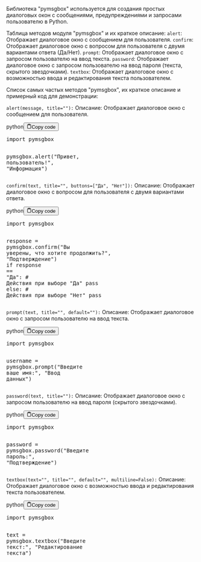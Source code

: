 <p>Библиотека "pymsgbox" используется для создания простых диалоговых окон с сообщениями, предупреждениями и запросами пользователю в Python.</p>
<p>Таблица методов модуля "pymsgbox" и их краткое описание:
<code>alert</code>: Отображает диалоговое окно с сообщением для пользователя.
<code>confirm</code>: Отображает диалоговое окно с вопросом для пользователя с двумя вариантами ответа (Да/Нет).
<code>prompt</code>: Отображает диалоговое окно с запросом пользователю на ввод текста.
<code>password</code>: Отображает диалоговое окно с запросом пользователю на ввод пароля (текста, скрытого звездочками).
<code>textbox</code>: Отображает диалоговое окно с возможностью ввода и редактирования текста пользователем.</p>
<p>Список самых частых методов "pymsgbox", их краткое описание и примерный код для демонстрации:</p>
<p><code>alert(message, title=""):</code>
Описание: Отображает диалоговое окно с сообщением для пользователя.</p>
<div class="code-element"><div class="lang-line"><text>python</text><button class="copy-button" id="code17147424a1062d183c87ec98df0746f6b" onclick="copyCode(code17147424a1062d183c87ec98df0746f6, code17147424a1062d183c87ec98df0746f6b)"><svg stroke="currentColor" fill="none" stroke-width="2" viewBox="0 0 24 24" stroke-linecap="round" stroke-linejoin="round" class="h-4 w-4" height="1em" width="1em" xmlns="http://www.w3.org/2000/svg"><path d="M16 4h2a2 2 0 0 1 2 2v14a2 2 0 0 1-2 2H6a2 2 0 0 1-2-2V6a2 2 0 0 1 2-2h2"></path><rect x="8" y="2" width="8" height="4" rx="1" ry="1"></rect></svg><text>Copy code</text></button></div><div class="code" id="code17147424a1062d183c87ec98df0746f6"><div class="highlight"><pre><span></span><span class="kn">import</span> <span class="nn">pymsgbox</span>

<span class="n">pymsgbox</span><span class="o">.</span><span class="n">alert</span><span class="p">(</span><span class="s2">&quot;Привет, пользователь!&quot;</span><span class="p">,</span> <span class="s2">&quot;Информация&quot;</span><span class="p">)</span>
</pre></div></div></div>

<p><code>confirm(text, title="", buttons=["Да", "Нет"]):</code>
Описание: Отображает диалоговое окно с вопросом для пользователя с двумя вариантами ответа.</p>
<div class="code-element"><div class="lang-line"><text>python</text><button class="copy-button" id="codeffa3d6e11eca1864e2a299b7d5099032b" onclick="copyCode(codeffa3d6e11eca1864e2a299b7d5099032, codeffa3d6e11eca1864e2a299b7d5099032b)"><svg stroke="currentColor" fill="none" stroke-width="2" viewBox="0 0 24 24" stroke-linecap="round" stroke-linejoin="round" class="h-4 w-4" height="1em" width="1em" xmlns="http://www.w3.org/2000/svg"><path d="M16 4h2a2 2 0 0 1 2 2v14a2 2 0 0 1-2 2H6a2 2 0 0 1-2-2V6a2 2 0 0 1 2-2h2"></path><rect x="8" y="2" width="8" height="4" rx="1" ry="1"></rect></svg><text>Copy code</text></button></div><div class="code" id="codeffa3d6e11eca1864e2a299b7d5099032"><div class="highlight"><pre><span></span><span class="kn">import</span> <span class="nn">pymsgbox</span>

<span class="n">response</span> <span class="o">=</span> <span class="n">pymsgbox</span><span class="o">.</span><span class="n">confirm</span><span class="p">(</span><span class="s2">&quot;Вы уверены, что хотите продолжить?&quot;</span><span class="p">,</span> <span class="s2">&quot;Подтверждение&quot;</span><span class="p">)</span>
<span class="k">if</span> <span class="n">response</span> <span class="o">==</span> <span class="s2">&quot;Да&quot;</span><span class="p">:</span>
    <span class="c1"># Действия при выборе &quot;Да&quot;</span>
    <span class="k">pass</span>
<span class="k">else</span><span class="p">:</span>
    <span class="c1"># Действия при выборе &quot;Нет&quot;</span>
    <span class="k">pass</span>
</pre></div></div></div>

<p><code>prompt(text, title="", default=""):</code>
Описание: Отображает диалоговое окно с запросом пользователю на ввод текста.</p>
<div class="code-element"><div class="lang-line"><text>python</text><button class="copy-button" id="codea16e16c0573037fadd3b5f285b00ac8ab" onclick="copyCode(codea16e16c0573037fadd3b5f285b00ac8a, codea16e16c0573037fadd3b5f285b00ac8ab)"><svg stroke="currentColor" fill="none" stroke-width="2" viewBox="0 0 24 24" stroke-linecap="round" stroke-linejoin="round" class="h-4 w-4" height="1em" width="1em" xmlns="http://www.w3.org/2000/svg"><path d="M16 4h2a2 2 0 0 1 2 2v14a2 2 0 0 1-2 2H6a2 2 0 0 1-2-2V6a2 2 0 0 1 2-2h2"></path><rect x="8" y="2" width="8" height="4" rx="1" ry="1"></rect></svg><text>Copy code</text></button></div><div class="code" id="codea16e16c0573037fadd3b5f285b00ac8a"><div class="highlight"><pre><span></span><span class="kn">import</span> <span class="nn">pymsgbox</span>

<span class="n">username</span> <span class="o">=</span> <span class="n">pymsgbox</span><span class="o">.</span><span class="n">prompt</span><span class="p">(</span><span class="s2">&quot;Введите ваше имя:&quot;</span><span class="p">,</span> <span class="s2">&quot;Ввод данных&quot;</span><span class="p">)</span>
</pre></div></div></div>

<p><code>password(text, title=""):</code>
Описание: Отображает диалоговое окно с запросом пользователю на ввод пароля (скрытого звездочками).</p>
<div class="code-element"><div class="lang-line"><text>python</text><button class="copy-button" id="codec35511c0ee7cbdeab2d7e7c92e534722b" onclick="copyCode(codec35511c0ee7cbdeab2d7e7c92e534722, codec35511c0ee7cbdeab2d7e7c92e534722b)"><svg stroke="currentColor" fill="none" stroke-width="2" viewBox="0 0 24 24" stroke-linecap="round" stroke-linejoin="round" class="h-4 w-4" height="1em" width="1em" xmlns="http://www.w3.org/2000/svg"><path d="M16 4h2a2 2 0 0 1 2 2v14a2 2 0 0 1-2 2H6a2 2 0 0 1-2-2V6a2 2 0 0 1 2-2h2"></path><rect x="8" y="2" width="8" height="4" rx="1" ry="1"></rect></svg><text>Copy code</text></button></div><div class="code" id="codec35511c0ee7cbdeab2d7e7c92e534722"><div class="highlight"><pre><span></span><span class="kn">import</span> <span class="nn">pymsgbox</span>

<span class="n">password</span> <span class="o">=</span> <span class="n">pymsgbox</span><span class="o">.</span><span class="n">password</span><span class="p">(</span><span class="s2">&quot;Введите пароль:&quot;</span><span class="p">,</span> <span class="s2">&quot;Подтверждение&quot;</span><span class="p">)</span>
</pre></div></div></div>

<p><code>textbox(text="", title="", default="", multiline=False):</code>
Описание: Отображает диалоговое окно с возможностью ввода и редактирования текста пользователем.</p>
<div class="code-element"><div class="lang-line"><text>python</text><button class="copy-button" id="code53a245fa755191c2bf3c220804648db8b" onclick="copyCode(code53a245fa755191c2bf3c220804648db8, code53a245fa755191c2bf3c220804648db8b)"><svg stroke="currentColor" fill="none" stroke-width="2" viewBox="0 0 24 24" stroke-linecap="round" stroke-linejoin="round" class="h-4 w-4" height="1em" width="1em" xmlns="http://www.w3.org/2000/svg"><path d="M16 4h2a2 2 0 0 1 2 2v14a2 2 0 0 1-2 2H6a2 2 0 0 1-2-2V6a2 2 0 0 1 2-2h2"></path><rect x="8" y="2" width="8" height="4" rx="1" ry="1"></rect></svg><text>Copy code</text></button></div><div class="code" id="code53a245fa755191c2bf3c220804648db8"><div class="highlight"><pre><span></span><span class="kn">import</span> <span class="nn">pymsgbox</span>

<span class="n">text</span> <span class="o">=</span> <span class="n">pymsgbox</span><span class="o">.</span><span class="n">textbox</span><span class="p">(</span><span class="s2">&quot;Введите текст:&quot;</span><span class="p">,</span> <span class="s2">&quot;Редактирование текста&quot;</span><span class="p">)</span>
</pre></div></div></div>